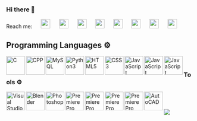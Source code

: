 ### Hi there 👋

<!--
**anuragbansal009/anuragbansal009** is a ✨ _special_ ✨ repository because its `README.md` (this file) appears on your GitHub profile.
-->
Reach me: &nbsp;&nbsp;&nbsp;&nbsp; <a href="http://steamcommunity.com/id/anuragbansal"><img src="https://img.icons8.com/fluent/48/000000/steam.png" width="25px;"></a> &nbsp;&nbsp;&nbsp;&nbsp;
<a href="https://wa.me/919814502568"><img src="https://img.icons8.com/color/16/000000/whatsapp--v1.png" width="25px;"></a> &nbsp;&nbsp;&nbsp;&nbsp;
<a href="https://www.linkedin.com/in/anurag-bansal-1196291b7/"><img src="https://image.flaticon.com/icons/png/512/174/174857.png" width="25px;"></a> &nbsp;&nbsp;&nbsp;&nbsp;
<a href="https://twitter.com/anuragbansal009"> <img src="https://image.flaticon.com/icons/svg/733/733579.svg" width="25px;"></a> &nbsp;&nbsp;&nbsp;&nbsp;
<a href="https://reddit.com/user/anuragab"> <img src="https://img.icons8.com/color/48/000000/reddit.png" width="25px;"></a> &nbsp;&nbsp;&nbsp;&nbsp;
<a href="mailto:bansal.anurag568@gmail.com"> <img src="https://img.icons8.com/color/48/000000/gmail--v2.png" width="25px;"></a> &nbsp;&nbsp;&nbsp;&nbsp;
<a href="https://www.facebook.com/anuragbansal009"> <img src="https://img.icons8.com/color/48/000000/facebook-new.png" width="25px;"></a> &nbsp;&nbsp;&nbsp;&nbsp;
<a href="https://www.instagram.com/anuragbansal009/"> <img src="https://img.icons8.com/fluent/48/000000/instagram-new.png" width="25px;"></a> &nbsp;&nbsp;&nbsp;&nbsp;

<h2><b>Programming Languages ⚙️ </b></h2> 
<img align="left" alt="C" width="50px" src="https://img.icons8.com/color/48/000000/c-programming.png" />
<img align="left" alt="CPP" width="50px" src="https://img.icons8.com/color/48/000000/c-plus-plus-logo.png" />
<img align="left" alt="MySQL" width="50px" src="https://img.icons8.com/color/48/000000/mysql-logo.png" />
<img align="left" alt="Python3" width="50px"src="https://img.icons8.com/color/48/000000/python.png" />
<img align="left" alt="HTML5" width="50px" src="https://img.icons8.com/color/48/000000/html-5--v1.png" />
<img align="left" alt="CSS3" width="50px" src="https://img.icons8.com/color/48/000000/css3.png" />
<img align="left" alt="JavaScript" width="50px" src="https://img.icons8.com/color/48/000000/javascript.png" />
<img align="left" alt="JavaScript" width="50px" src="https://img.icons8.com/color/48/000000/flutter.png" />
<img align="left" alt="JavaScript" width="50px" src="https://img.icons8.com/color/48/000000/dart.png" />&nbsp;&nbsp;&nbsp;&nbsp;

<br/>

<h3><b>Tools ⚙️ </b></h3> 
<img align="left" alt="Visual Studio Code" width="50px" src="https://img.icons8.com/fluent/48/000000/visual-studio-code-2019.png" />
<img align="left" alt="Blender" width="50px" src="https://img.icons8.com/color/48/000000/blender-3d.png" />
<img align="left" alt="Photoshop" width="50px" src="https://img.icons8.com/color/48/000000/adobe-photoshop.png"/>
<img align="left" alt="Premiere Pro" width="50px" src="https://img.icons8.com/color/48/000000/adobe-premiere-pro.png"/>
<img align="left" alt="Premiere Pro" width="50px" src="https://img.icons8.com/color/48/000000/adobe-after-effects.png"/>
<img align="left" alt="Premiere Pro" width="50px" src="https://img.icons8.com/color/48/000000/adobe-illustrator.png"/>
<img align="left" alt="Premiere Pro" width="50px" src="https://img.icons8.com/color/48/000000/autodesk-fusion-360.png"/>
<img align="left" alt="AutoCAD" width="50px" src="https://img.icons8.com/color/48/000000/autodesk-autocad.png"/>
<br />
<h2></h2>
<img src="https://github-readme-stats.vercel.app/api?username=anuragbansal009&show_icons=true&theme=algolia"/>

